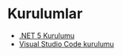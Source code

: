 # Kurulumlar

- [.NET 5 Kurulumu](1-net-5-kurulumu/)
- [Visual Studio Code kurulumu](2-vscode-kurulumu/)
